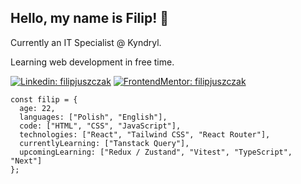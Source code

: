 ## Hello, my name is Filip! 👋

Currently an IT Specialist @ Kyndryl.

Learning web development in free time.

[![Linkedin: filipjuszczak](https://img.shields.io/badge/-filipjuszczak-blue?style=flat-square&logo=Linkedin&logoColor=white&link=https://www.linkedin.com/in/filip-juszczak-b119a32a6/)](https://www.linkedin.com/in/filip-juszczak-b119a32a6/)
[![FrontendMentor: filipjuszczak](https://img.shields.io/badge/-filipjuszczak-29376b?style=flat-square&logo=FrontendMentor&logoColor=white&link=https://www.frontendmentor.io/profile/filipjuszczak)](https://www.frontendmentor.io/profile/filipjuszczak)

```JS
const filip = {
  age: 22,
  languages: ["Polish", "English"],
  code: ["HTML", "CSS", "JavaScript"],
  technologies: ["React", "Tailwind CSS", "React Router"],
  currentlyLearning: ["Tanstack Query"],
  upcomingLearning: ["Redux / Zustand", "Vitest", "TypeScript", "Next"]
};
```
